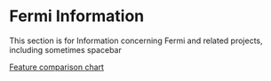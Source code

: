 # Fermi Information
This section is for Information concerning Fermi and related projects, including sometimes spacebar

[Feature comparison chart](feature-chart.md)
